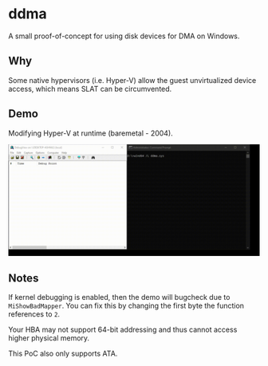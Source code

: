 # ddma

A small proof-of-concept for using disk devices for DMA on Windows.

## Why

Some native hypervisors (i.e. Hyper-V) allow the guest unvirtualized device access, which means SLAT can be circumvented.

## Demo

Modifying Hyper-V at runtime (baremetal - 2004).

![Demo](demo.gif)

## Notes

If kernel debugging is enabled, then the demo will bugcheck due to `MiShowBadMapper`. You can fix this by changing the first byte the function references to `2`.

Your HBA may not support 64-bit addressing and thus cannot access higher physical memory.

This PoC also only supports ATA.